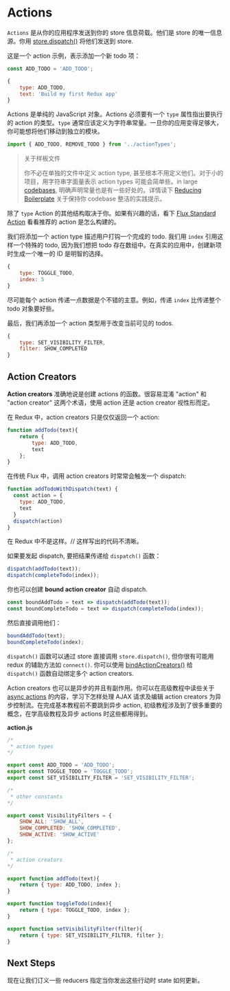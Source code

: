 # Actions

`Actions` 是从你的应用程序发送到你的 store 信息荷载。他们是 store 的唯一信息源。你用 [store.dispatch()](http://redux.js.org/docs/api/Store.html#dispatch) 将他们发送到 store.

这是一个 action 示例，表示添加一个新 todo 项：

```js
const ADD_TODO = 'ADD_TODO';
```

```js
{
    type: ADD_TODO,
    text: 'Build my first Redux app'
}
```

Actions 是单纯的 JavaScript 对象。Actions 必须要有一个 `type` 属性指出要执行的 action 的类型。`type` 通常应该定义为字符串常量。一旦你的应用变得足够大，你可能想将他们移动到独立的模块。

```js
import { ADD_TODO, REMOVE_TODO } from '../actionTypes';
```

> 关于样板文件
>
> 你不必在单独的文件中定义 action type, 甚至根本不用定义他们。对于小的项目，用字符串字面量表示 action types 可能会简单些。in large [codebases](https://en.wikipedia.org/wiki/Codebase), 明确声明常量也是有一些好处的。详情读下 [Reducing Boilerplate](http://redux.js.org/docs/recipes/ReducingBoilerplate.html) 关于保持你 codebase 整洁的实践提示。

除了 `type` Action 的其他结构取决于你。如果有兴趣的话，看下 [Flux Standard Action]() 看看推荐的 action 是怎么构建的。

我们将添加一个 action type 描述用户打钩一个完成的 todo. 我们用 `index` 引用这样一个特殊的 todo, 因为我们想把 todo 存在数组中。在真实的应用中，创建新项时生成一个唯一的 ID 是明智的选择。

```js
{
    type: TOGGLE_TODO,
    index: 5
}
```

尽可能每个 action 传递一点数据是个不错的主意。例如，传递 `index` 比传递整个 todo 对象要好些。

最后，我们再添加一个 action 类型用于改变当前可见的 todos.

```js
{
    type: SET_VISIBILITY_FILTER,
    filter: SHOW_COMPLETED
}
```

## Action Creators

__Action creators__ 准确地说是创建 actions 的函数。很容易混淆 "action" 和 "action creator" 这两个术语，使用 action 还是 action creator 视性形而定。

在 Redux 中，action creators 只是仅仅返回一个 action:

```js
function addTodo(text){
    return {
        type: ADD_TODO,
        text
    };
}
```

在传统 Flux 中，调用 action creators 时常常会触发一个 dispatch:

```js
function addTodoWithDispatch(text) {
  const action = {
    type: ADD_TODO,
    text
  }
  dispatch(action)
}
```

在 Redux 中不是这样。// 这样写出的代码不清晰。

如果要发起 dispatch, 要把结果传递给 `dispatch()` 函数：

```js
dispatch(addTodo(text));
dispatch(completeTodo(index));
```

你也可以创建 __bound action creator__ 自动 dispatch.

```js
const boundAddTodo = text => dispatch(addTodo(text));
const boundCompleteTodo = text => dispatch(completeTodo(index));
```

然后直接调用他们：

```js
boundAddTodo(text);
boundCompleteTodo(index);
```

`dispatch()` 函数可以通过 store 直接调用 `store.dispatch()`, 但你很有可能用redux 的辅助方法如 `connect()`. 你可以使用 [bindActionCreators()]() 给 `dispatch()` 函数自动绑定多个 action creators.

Action creators 也可以是异步的并且有副作用。你可以在高级教程中读些关于 [async actions]() 的内容，学习下怎样处理 AJAX 请求及编辑 action creators 为异步控制流。在完成基本教程前不要跳到异步 action, 初级教程涉及到了很多重要的概念，在学高级教程及异步 actions 时这些都用得到。

__action.js__

```js
/*
 * action types
*/

export const ADD_TODO = 'ADD_TODO';
export const TOGGLE_TODO = 'TOGGLE_TODO';
export const SET_VISIBILITY_FILTER = 'SET_VISIBILITY_FILTER';

/*
 * other constants
*/

export const VisibilityFilters = {
    SHOW_ALL: 'SHOW_ALL',
    SHOW_COMPLETED: 'SHOW_COMPLETED',
    SHOW_ACTIVE: 'SHOW_ACTIVE'
};

/*
 * action creators
*/

export function addTodo(text){
    return { type: ADD_TODO, index };
}

export function toggleTodo(index){
    return { type: TOGGLE_TODO, index };
}

export function setVisibilityFilter(filter){
    return { type: SET_VISIBILITY_FILTER, filter };
}

```

## Next Steps

现在让我们订义一些 reducers 指定当你发出这些行动时 state 如何更新。